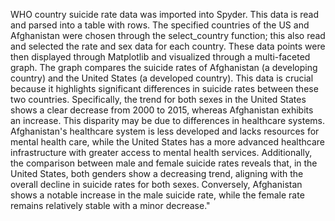 WHO country suicide rate data was imported into Spyder. This data is read and parsed into a table with rows. The specified countries of the US and Afghanistan were chosen through the select_country function; this also read and selected the rate and sex data for each country. These data points were then displayed through Matplotlib and visualized through a multi-faceted graph. The graph compares the suicide rates of Afghanistan (a developing country) and the United States (a developed country). This data is crucial because it highlights significant differences in suicide rates between these two countries. Specifically, the trend for both sexes in the United States shows a clear decrease from 2000 to 2015, whereas Afghanistan exhibits an increase. This disparity may be due to differences in healthcare systems. Afghanistan's healthcare system is less developed and lacks resources for mental health care, while the United States has a more advanced healthcare infrastructure with greater access to mental health services. Additionally, the comparison between male and female suicide rates reveals that, in the United States, both genders show a decreasing trend, aligning with the overall decline in suicide rates for both sexes. Conversely, Afghanistan shows a notable increase in the male suicide rate, while the female rate remains relatively stable with a minor decrease."
